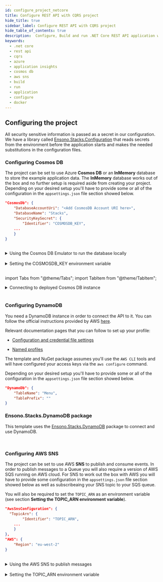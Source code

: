 ```yaml
---
id: configure_project_netcore
title: Configure REST API with CQRS project
hide_title: true
sidebar_label: Configure REST API with CQRS project
hide_table_of_contents: true
description:  Configure, Build and run .NET Core REST API application with CQRS on local and docker container
keywords:
  - .net core
  - rest api
  - cqrs
  - azure
  - application insights
  - cosmos db
  - aws sns
  - build
  - run
  - application
  - configure
  - docker
---
```



## Configuring the project

All security sensitive information is passed as a secret in our configuration. We have a library called [Ensono.Stacks.Configuration](https://github.com/Ensono/stacks-dotnet-packages-configuration) that reads secrets from the environment before the application starts and makes the needed substitutions in the configuration files.

### Configuring Cosmos DB

The project can be set to use Azure **Cosmos DB** or an **InMemory** database to store the example application data. The **InMemory** database works out of the box and no further setup is required aside from creating your project. Depending on your desired setup you'll have to provide some or all of the configuration in the `appsettings.json` file section showed below.

```json title="<PROJECT-NAME>/cqrs/src/api/xxENSONOxx.xxSTACKSxx.API/appsettings.json"
"CosmosDb": {
	"DatabaseAccountUri": "<Add CosmosDB Account URI here>",
	"DatabaseName": "Stacks",
	"SecurityKeySecret": {
		"Identifier": "COSMOSDB_KEY",
	...
	}
}
```

<br />

<details>
<summary>Using the Cosmos DB Emulator to run the database locally</summary>

<div>

For running on local environments (Windows/Linux/macOS) please follow the [instructions provided by Microsoft.](https://docs.microsoft.com/en-us/azure/cosmos-db/local-emulator?tabs=ssl-netstd21)

1. Navigate to the local Cosmos DB URL in your browser as indicated in the documentation given in the above link.

2. Identify the **Primary Key**. Please refer to the field in the screenshot below. ![CosmosDB](/img/cosmosdb_emulator_3.png)

3. Cosmos DB has to contain a fixed structure depending on your project. Create a collection `Stacks` (this corresponds to `DatabaseName` in the `appsettings.json` file) with a container id `Menu` (name of domain object) and the partition key `/id`. Keep in mind that if you've changed the domain (default being `Menu`), you have to supply your own domain when creating the container.

![CosmosDB](/img/cosmosdb_emulator_1.png)

:::note CosmosDb environment variable

To interact with CosmosDb there is a environment variable called `COSMOSDB_KEY` that needs to be set before running your application. This variable holds the value of the **Primary Key** you got from step 2. Please see the next section on details of how to set it on your machine.

:::

</div>
</details>

<br />

<details>
<summary>Setting the COSMOSDB_KEY environment variable</summary>
<div>


<Tabs
defaultValue="windows"
values={[
{label: 'Windows', value: 'windows'},
{label: 'Unix', value: 'unix'}
]}>
<TabItem value="windows">

There are a couple of different ways to set the environment variable

## Using Powershell for COSMOSDB_KEY

You can use `Powershell` with administrator privileges to execute the command below. Substitute `<PRIMARY-KEY-HERE>` with your own key.

```powershell title="Run PS command to add the COSMOSDB_KEY system variable"
[Environment]::SetEnvironmentVariable("COSMOSDB_KEY", "<PRIMARY-KEY-HERE>", [EnvironmentVariableTarget]::Machine)
```

## Using Visual Studio for COSMOSDB_KEY

1. Open the project in Visual Studio. The solution file is located at `src/api/xxENSONOxx.xxSTACKSxx.API.sln`.

2. Add **COSMOSDB_KEY** environment variable to the **launchSettings.json** file generated by Visual Studio and add the Cosmos DB Primary Key value.

```json title="src/api/xxENSONOxx.xxSTACKSxx.API/properties/launchSettings.json"
{
  ...
  "profiles": {
    "xxENSONOxx.xxSTACKSxx.API": {
      "environmentVariables": {
        "ASPNETCORE_ENVIRONMENT": "Development",
        "COSMOSDB_KEY": "<PRIMARY-KEY-HERE>"
        ...
      }
    }
  }
}
```

## Using VSCode for COSMOSDB_KEY

If you're using VSCode that means you'll have a `launch.json` file generated when you try to run the project. In that file there's an `env` section where you can put environment variables for the current session.

```json title="launch.json"
"env": {
	...
    "COSMOSDB_KEY": "<PRIMARY-KEY-HERE>",
    ...
}
```

:::note Note on usage

The variable is referenced in **appsettings.json**. As mentioned in the beginning section of this page this environment variable name will be substituted with the actual value on startup.

```json title="src/api/xxENSONOxx.xxSTACKSxx.API/appsettings.json"
"CosmosDb": {
    ...
    "SecurityKeySecret": {
        "Identifier": "COSMOSDB_KEY",
        ...
    }
}
```

:::

</TabItem>
<TabItem value="unix">

There are a couple of different ways to set the environment variable

## Using terminal for COSMOSDB_KEY

You can use the `terminal` to execute the command below. Substitute `<PRIMARY-KEY-HERE>` with your own key. This will set the environment variable only for the current session of your terminal.

```shell title="Run terminal command to add the COSMOSDB_KEY system variable"
export COSMOSDB_KEY=<PRIMARY-KEY-HERE>
```

To set the environment variable permanently on your system you'll have to edit your `bash_profile` or `.zshenv` file depending on which shell are you using.

```shell title="Example for setting env variable in .zchenv"
echo 'export COSMOSDB_KEY=<PRIMARY-KEY-HERE>' >> ~/.zshenv
```

## Using Visual Studio Code for COSMOSDB_KEY

If you're using VSCode that means you'll have a `launch.json` file generated when you try to run the project. In that file there's an `env` section where you can put environment variables for the current session.

```json title="launch.json"
"env": {
	...
    "COSMOSDB_KEY": "<PRIMARY-KEY-HERE>",
    ...
}
```

:::note Note on usage

The variable is referenced in **appsettings.json**. As mentioned in the beginning section of this page this environment variable name will be substituted with the actual value on startup.

```json title="src/api/xxENSONOxx.xxSTACKSxx.API/appsettings.json"
"CosmosDb": {
    ...
    "SecurityKeySecret": {
        "Identifier": "COSMOSDB_KEY",
        ...
    }
}
```

:::
</TabItem>
</Tabs>
</div>
</details>

<br />

import Tabs from "@theme/Tabs";
import TabItem from "@theme/TabItem";

<details>
<summary>Connecting to deployed Cosmos DB instance</summary>

<div>
When choosing not to run the CosmosDB locally via the emulator, further configuration needs to be changed in the `appsettings.json` file.

Aside from setting the `COSMOSDB_KEY` as an environment variable (described in the previous section), you'll have to set the CosmosDB URI parameter `DatabaseAccountUri` as well.

```json title="<PROJECT-NAME>/cqrs/src/api/xxENSONOxx.xxSTACKSxx.API/appsettings.json"
"CosmosDb": {
	"DatabaseAccountUri": "<Add CosmosDB Account URI here>",
	"DatabaseName": "Stacks",
	"SecurityKeySecret": {
		"Identifier": "COSMOSDB_KEY",
	...
	}
}
```

</div>
</details>

<br />

### Configuring DynamoDB

You need a DynamoDB instance in order to connect the API to it. You can follow the official instructions provided by AWS [here](https://docs.aws.amazon.com/amazondynamodb/latest/developerguide/SettingUp.DynamoWebService.html).

Relevant documentation pages that you can follow to set up your profile:

- [Configuration and credential file settings](https://docs.aws.amazon.com/cli/latest/userguide/cli-configure-files.html)

- [Named profiles](https://docs.aws.amazon.com/cli/latest/userguide/cli-configure-profiles.html)

The template and NuGet package assumes you'll use the `AWS CLI` tools and will have configured your access keys via the `aws configure` command.

Depending on your desired setup you'll have to provide some or all of the configuration in the `appsettings.json` file section showed below.

```json title="<PROJECT-NAME>/cqrs/src/api/xxENSONOxx.xxSTACKSxx.API/appsettings.json"
"DynamoDb": {
    "TableName": "Menu",
    "TablePrefix": ""
}
```

### Ensono.Stacks.DynamoDB package

This template uses the [Ensono.Stacks.DynamoDB](https://github.com/Ensono/stacks-dotnet-packages-dynamodb) package to connect and use DynamoDB.

<br />

### Configuring AWS SNS

The project can be set to use AWS **SNS** to publish and consume events. In order to publish messages to a Queue you will also require a version of AWS SQS running on AWS cloud. For SNS to work out the box with AWS you will have to provide some configuration in the `appsettings.json` file section showed below as well as subscribeaing your SNS topic to your SQS queue.

You will also be required to set the `TOPIC_ARN` as an environment variable (see section **Setting the TOPIC_ARN environment variable**).

```json title="<PROJECT-NAME>/cqrs/src/api/xxENSONOxx.xxSTACKSxx.API/appsettings.json"
"AwsSnsConfiguration": {
  "TopicArn": {
		"Identifier": "TOPIC_ARN",
	...
	}
},
"AWS": {
    "Region": "eu-west-2"
}
```

<br />

<details>
<summary>Using the AWS SNS to publish messages</summary>

<div>

For running on local environments you will still require a version of AWS SNS running on AWS cloud.

1. Navigate to the SNS Topic in your browser.

2. Identify the **TopicArn**. This is located within: Amazon SNS --> Topics --> topic-name (e.g. stacks-dev) --> TopicArn

3. Apply the **TopicArn** obtained to the environmental variable called `TOPIC_ARN` (Please see the next section on details of how to set it on your machine).

4. Run your application and carry out some event worth actions (create domain objects, retrieve domain objects, delete domain objects etc...). Any time you carry out an action which should raise an event, there will be an event raised within your AWS SQS queue.

5. Navigate to the SQS Queue in your browser and select `Send and receive messages`. Select `Poll for messages` and see all the events raised.

</div>
</details>

<br />

<details>
<summary>Setting the TOPIC_ARN environment variable</summary>
<div>


<Tabs
defaultValue="windows"
values={[
{label: 'Windows', value: 'windows'},
{label: 'Unix', value: 'unix'}
]}>
<TabItem value="windows">

There are a couple of different ways to set the environment variable

## Using Powershell for TOPIC_ARN

You can use `Powershell` with administrator privileges to execute the command below. Substitute `<TOPIC-ARN-HERE>` with your own key.

```powershell title="Run PS command to add the TOPIC_ARN system variable"
[Environment]::SetEnvironmentVariable("TOPIC_ARN", "<TOPIC-ARN-HERE>", [EnvironmentVariableTarget]::Machine)
```

## Using Visual Studio for TOPIC_ARN

1. Open the project in Visual Studio. The solution file is located at `src/api/xxENSONOxx.xxSTACKSxx.API.sln`.

2. Add **TOPIC_ARN** environment variable to the **launchSettings.json** file generated by Visual Studio and add the SNS topic ARN value.

```json title="src/api/xxENSONOxx.xxSTACKSxx.API/properties/launchSettings.json"
{
  ...
  "profiles": {
    "xxENSONOxx.xxSTACKSxx.API": {
      "environmentVariables": {
        "ASPNETCORE_ENVIRONMENT": "Development",
        "TOPIC_ARN": "<TOPIC-ARN-HERE>"
        ...
      }
    }
  }
}
```

## Using VSCode for TOPIC_ARN

If you're using VSCode that means you'll have a `launch.json` file generated when you try to run the project. In that file there's an `env` section where you can put environment variables for the current session.

```json title="launch.json"
"env": {
	...
    "TOPIC_ARN": "<TOPIC-ARN-HERE>",
    ...
}
```

:::note Note on usage

The variable is referenced in **appsettings.json**. As mentioned in the beginning section of this page this environment variable name will be substituted with the actual value on startup.

```json title="src/api/xxENSONOxx.xxSTACKSxx.API/appsettings.json"
"AwsSnsConfiguration": {
  "TopicArn": {
		"Identifier": "TOPIC_ARN",
	...
	}
}
```

:::

</TabItem>
<TabItem value="unix">

There are a couple of different ways to set the environment variable

## Using terminal for TOPIC_ARN

You can use the `terminal` to execute the command below. Substitute `<TOPIC-ARN-HERE>` with your own key. This will set the environment variable only for the current session of your terminal.

```shell title="Run terminal command to add the TOPIC_ARN system variable"
export TOPIC_ARN=<TOPIC-ARN-HERE>
```

To set the environment variable permanently on your system you'll have to edit your `bash_profile` or `.zshenv` file depending on which shell are you using.

```shell title="Example for setting env variable in .zchenv"
echo 'export TOPIC_ARN=<TOPIC-ARN-HERE>' >> ~/.zshenv
```

## Using Visual Studio Code for TOPIC_ARN

If you're using VSCode that means you'll have a `launch.json` file generated when you try to run the project. In that file there's an `env` section where you can put environment variables for the current session.

```json title="launch.json"
"env": {
	...
    "TOPIC_ARN": "<TOPIC-ARN-HERE>",
    ...
}
```

:::note Note on usage

The variable is referenced in **appsettings.json**. As mentioned in the beginning section of this page this environment variable name will be substituted with the actual value on startup.

```json title="src/api/xxENSONOxx.xxSTACKSxx.API/appsettings.json"
"AwsSnsConfiguration": {
  "TopicArn": {
		"Identifier": "TOPIC_ARN",
	...
	}
}
```

:::
</TabItem>
</Tabs>
</div>
</details>
